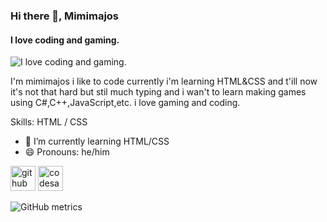 ### Hi there 👋, Mimimajos
#### I love coding and gaming.
![I love coding and gaming.](https://arturssmirnovs.github.io/github-profile-readme-generator/images/banner.png)

I'm mimimajos i like to code currently i'm learning HTML&CSS and t'ill now it's not that hard but stil much typing and i wan't to learn making games using C#,C++,JavaScript,etc. i love gaming and coding.

Skills: HTML / CSS

- 🌱 I’m currently learning HTML/CSS 
- 😄 Pronouns: he/him 


[<img src='https://cdn.jsdelivr.net/npm/simple-icons@3.0.1/icons/github.svg' alt='github' height='40'>](https://github.com/mimimajos)  [<img src='https://cdn.jsdelivr.net/npm/simple-icons@3.0.1/icons/codesandbox.svg' alt='codesandbox' height='40'>](https://codesandbox.io/u/mimimajoss)  

![GitHub metrics](https://metrics.lecoq.io/mimimajos)  

